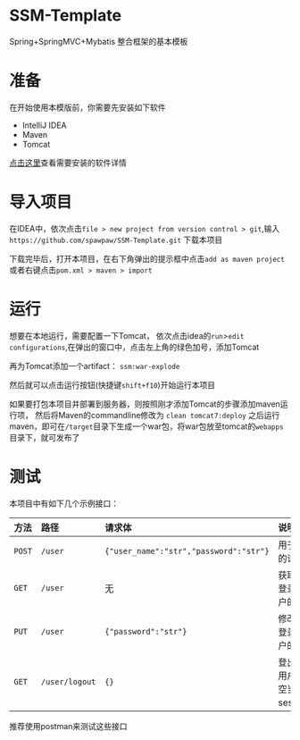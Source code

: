 # SSM-Template
Spring+SpringMVC+Mybatis 整合框架的基本模板

# 准备

在开始使用本模版前，你需要先安装如下软件
- IntelliJ IDEA
- Maven
- Tomcat

[点击这里](./prerequisite.md)查看需要安装的软件详情


# 导入项目
在IDEA中，依次点击`file > new project from version control > git`,输入`https://github.com/spawpaw/SSM-Template.git`  下载本项目

下载完毕后，打开本项目，在右下角弹出的提示框中点击`add as maven project` 或者右键点击`pom.xml > maven > import`  


# 运行
想要在本地运行，需要配置一下Tomcat，
依次点击idea的`run`>`edit configurations`,在弹出的窗口中，点击左上角的绿色加号，添加Tomcat

再为Tomcat添加一个artifact： `ssm:war-explode`

然后就可以点击运行按钮(快捷键`shift+f10`)开始运行本项目


如果要打包本项目并部署到服务器，则按照刚才添加Tomcat的步骤添加maven运行项，
然后将Maven的commandline修改为 `clean tomcat7:deploy`
之后运行maven，即可在`/target`目录下生成一个war包，将war包放至tomcat的`webapps`目录下，就可发布了

# 测试
本项目中有如下几个示例接口：

| 方法   | 路径           | 请求体                                  | 说明 |
|:----:  | :----          | :----                                   |:---- |
| `POST` | `/user`        | `{"user_name":"str","password":"str"}`  | 用于注册的请求 |
| `GET ` | `/user`        | 无                                      | 获取当前登录的用户的信息 |
| `PUT ` | `/user`        | `{"password":"str"}`                    | 修改当前登录的用户的密码 |
| `GET ` | `/user/logout` | `{}`                                    | 登出当前用户（清空当前session） |

推荐使用postman来测试这些接口



